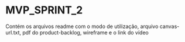 # MVP_SPRINT_2
Contém os arquivos readme com o modo de utilização, arquivo canvas-url.txt, pdf do product-backlog, wireframe e o link do vídeo
